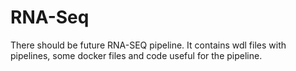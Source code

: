 RNA-Seq
=======

There should be future RNA-SEQ pipeline. It contains wdl files with pipelines, some docker files and code useful for the pipeline.

